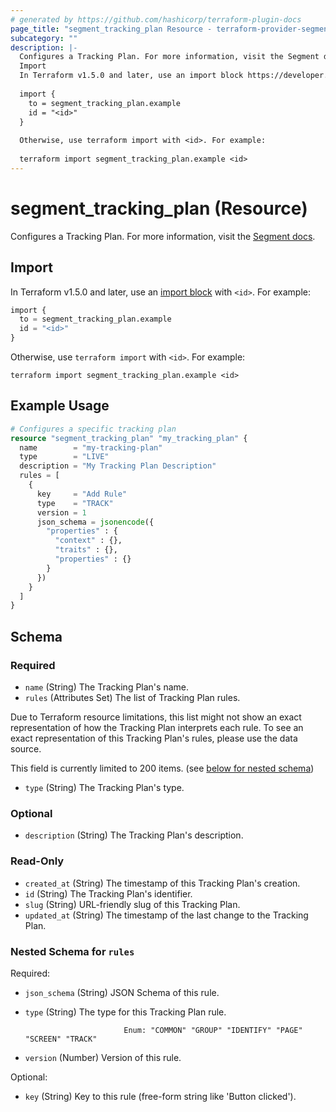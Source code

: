 ```yaml
---
# generated by https://github.com/hashicorp/terraform-plugin-docs
page_title: "segment_tracking_plan Resource - terraform-provider-segment"
subcategory: ""
description: |-
  Configures a Tracking Plan. For more information, visit the Segment docs https://segment.com/docs/protocols/tracking-plan/create/.
  Import
  In Terraform v1.5.0 and later, use an import block https://developer.hashicorp.com/terraform/language/import with <id>. For example:
  
  import {
    to = segment_tracking_plan.example
    id = "<id>"
  }
  
  Otherwise, use terraform import with <id>. For example:
  
  terraform import segment_tracking_plan.example <id>
---
```


# segment_tracking_plan (Resource)

Configures a Tracking Plan. For more information, visit the [Segment docs](https://segment.com/docs/protocols/tracking-plan/create/).

## Import

In Terraform v1.5.0 and later, use an [import block](https://developer.hashicorp.com/terraform/language/import) with `<id>`. For example:

```terraform
import {
  to = segment_tracking_plan.example
  id = "<id>"
}
```

Otherwise, use `terraform import` with `<id>`. For example:

```console
terraform import segment_tracking_plan.example <id>
```

## Example Usage

```terraform
# Configures a specific tracking plan
resource "segment_tracking_plan" "my_tracking_plan" {
  name        = "my-tracking-plan"
  type        = "LIVE"
  description = "My Tracking Plan Description"
  rules = [
    {
      key     = "Add Rule"
      type    = "TRACK"
      version = 1
      json_schema = jsonencode({
        "properties" : {
          "context" : {},
          "traits" : {},
          "properties" : {}
        }
      })
    }
  ]
}
```

<!-- schema generated by tfplugindocs -->
## Schema

### Required

- `name` (String) The Tracking Plan's name.
- `rules` (Attributes Set) The list of Tracking Plan rules. 
				
Due to Terraform resource limitations, this list might not show an exact representation of how the Tracking Plan interprets each rule.
To see an exact representation of this Tracking Plan's rules, please use the data source.

This field is currently limited to 200 items. (see [below for nested schema](#nestedatt--rules))
- `type` (String) The Tracking Plan's type.

### Optional

- `description` (String) The Tracking Plan's description.

### Read-Only

- `created_at` (String) The timestamp of this Tracking Plan's creation.
- `id` (String) The Tracking Plan's identifier.
- `slug` (String) URL-friendly slug of this Tracking Plan.
- `updated_at` (String) The timestamp of the last change to the Tracking Plan.

<a id="nestedatt--rules"></a>
### Nested Schema for `rules`

Required:

- `json_schema` (String) JSON Schema of this rule.
- `type` (String) The type for this Tracking Plan rule.

							Enum: "COMMON" "GROUP" "IDENTIFY" "PAGE" "SCREEN" "TRACK"
- `version` (Number) Version of this rule.

Optional:

- `key` (String) Key to this rule (free-form string like 'Button clicked').
